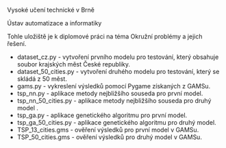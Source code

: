 Vysoké učení technické v Brně

Ústav automatizace a informatiky

Tohle uložiště je k diplomové práci na téma Okružní problémy a jejich řešení.

- dataset_cz.py - vytvoření prvního modelu pro testování, který obsahuje soubor krajských měst České republiky.
- dataset_50_cities.py - vytvoření druhého modelu pro testování, který se skládá z 50 měst.
- gams.py - vykreslení výsledků pomocí Pygame získaných z GAMSu.
- tsp_nn.py - aplikace metody nejbližšího souseda pro první model.
- tsp_nn_50_cities.py - aplikace metody nejbližšího souseda pro druhý model .
- tsp_ga.py - aplikace genetického algoritmu pro první model.
- tsp_ga_50_cities.py - aplikace genetického algoritmu pro druhý model.
- TSP_13_cities.gms - ověření výsledků pro první model v GAMSu.
- TSP_50_cities.gms - ověření výsledků pro druhý model v GAMSu.

